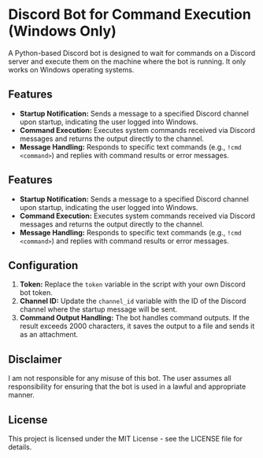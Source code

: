 # Discord Bot for Command Execution (Windows Only)

A Python-based Discord bot is designed to wait for commands on a Discord server and execute them on the machine where the bot is running. It only works on Windows operating systems.

## Features

- **Startup Notification:** Sends a message to a specified Discord channel upon startup, indicating the user logged into Windows.
- **Command Execution:** Executes system commands received via Discord messages and returns the output directly to the channel.
- **Message Handling:** Responds to specific text commands (e.g., `!cmd <command>`) and replies with command results or error messages.

## Features

- **Startup Notification:** Sends a message to a specified Discord channel upon startup, indicating the user logged into Windows.
- **Command Execution:** Executes system commands received via Discord messages and returns the output directly to the channel.
- **Message Handling:** Responds to specific text commands (e.g., `!cmd <command>`) and replies with command results or error messages.

## Configuration

1. **Token:** Replace the `token` variable in the script with your own Discord bot token.
2. **Channel ID:** Update the `channel_id` variable with the ID of the Discord channel where the startup message will be sent.
3. **Command Output Handling:** The bot handles command outputs. If the result exceeds 2000 characters, it saves the output to a file and sends it as an attachment.

## Disclaimer
I am not responsible for any misuse of this bot. The user assumes all responsibility for ensuring that the bot is used in a lawful and appropriate manner.

## License
This project is licensed under the MIT License - see the LICENSE file for details.
